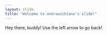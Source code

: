 ```yaml
---
layout: slide
title: "Welcome to andrewschiano's slide!"
---
```

Hey there, buddy!
Use the left arrow to go back!
